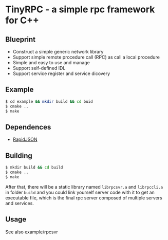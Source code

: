 # TinyRPC - a simple rpc framework for C++

## Blueprint

- Construct a simple generic network library
- Support simple remote procedure call (RPC) as call a local procedure
- Simple and easy to use and manage
- Support self-defined IDL
- Support service register and service dicovery

## Example
```Bash
$ cd example && mkdir build && cd buid
$ cmake ..
$ make
```

## Dependences
- [RapidJSON](https://github.com/Tencent/rapidjson/)


## Building

```Bash
$ mkdir build && cd build
$ cmake ..
$ make
```
After that, there will be a static library named ```librpcsvr.a``` and ```librpccli.a``` 
in folder ```build``` and you could link yourself server code with it to get an executable file, 
which is the final rpc server composed of multiple servers and services.

## Usage

See also example/rpcsvr
